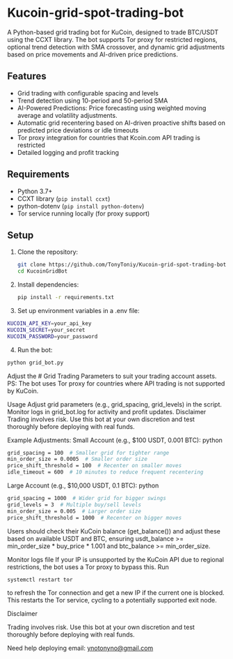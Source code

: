 # Kucoin-grid-spot-trading-bot
A Python-based grid trading bot for KuCoin, designed to trade BTC/USDT using the CCXT library. The bot supports Tor proxy for restricted regions, optional trend detection with SMA crossover, and dynamic grid adjustments based on price movements and AI-driven price predictions.

## Features
- Grid trading with configurable spacing and levels
- Trend detection using 10-period and 50-period SMA
- AI-Powered Predictions: Price forecasting using weighted moving average and volatility adjustments.
- Automatic grid recentering based on AI-driven proactive shifts based on predicted price deviations or idle timeouts
- Tor proxy integration for countries that Kcoin.com API trading is restricted
- Detailed logging and profit tracking

## Requirements
- Python 3.7+
- CCXT library (`pip install ccxt`)
- python-dotenv (`pip install python-dotenv`)
- Tor service running locally (for proxy support)

## Setup
1. Clone the repository:
   ```bash
   git clone https://github.com/TonyToniy/Kucoin-grid-spot-trading-bot.git
   cd KucoinGridBot

2. Install dependencies:
   ```bash
   pip install -r requirements.txt

3. Set up environment variables in a .env file:
```bash
KUCOIN_API_KEY=your_api_key
KUCOIN_SECRET=your_secret
KUCOIN_PASSWORD=your_password
```
4. Run the bot:
```bash
python grid_bot.py
```
Adjust the # Grid Trading Parameters to suit your trading account assets.
PS: The bot uses Tor proxy for countries where API trading is not supported by KuCoin.

Usage
Adjust grid parameters (e.g., grid_spacing, grid_levels) in the script.
Monitor logs in grid_bot.log for activity and profit updates.
Disclaimer
Trading involves risk. Use this bot at your own discretion and test thoroughly before deploying with real funds.

Example Adjustments:
Small Account (e.g., $100 USDT, 0.001 BTC):
python

```bash
grid_spacing = 100  # Smaller grid for tighter range
min_order_size = 0.0005  # Smaller order size
price_shift_threshold = 100  # Recenter on smaller moves
idle_timeout = 600  # 10 minutes to reduce frequent recentering
```
Large Account (e.g., $10,000 USDT, 0.1 BTC):
python
```bash
grid_spacing = 1000  # Wider grid for bigger swings
grid_levels = 3  # Multiple buy/sell levels
min_order_size = 0.005  # Larger order size
price_shift_threshold = 1000  # Recenter on bigger moves
```
Users should check their KuCoin balance (get_balance()) and adjust these based on available USDT and BTC, ensuring usdt_balance >= min_order_size * buy_price * 1.001 and btc_balance >= min_order_size.

Monitor logs file If your IP is unsupported by the KuCoin API due to regional restrictions, the bot uses a Tor proxy to bypass this. Run 

```bash
systemctl restart tor
```
to refresh the Tor connection and get a new IP if the current one is blocked. This restarts the Tor service, cycling to a potentially supported exit node.


Disclaimer

Trading involves risk. Use this bot at your own discretion and test thoroughly before deploying with real funds.

Need help deploying email: ynotonyno@gmail.com







